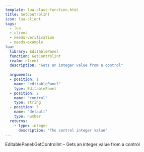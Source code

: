 ```yaml
---
template: lua-class-function.html
title: GetControlInt
icon: lua-client
tags:
  - lua
  - client
  - needs-verification
  - needs-example
lua:
  library: EditablePanel
  function: GetControlInt
  realm: client
  description: "Gets an integer value from a control"
  
  arguments:
  - position: 1
    name: "editablePanel"
    type: EditablePanel
  - position: 2
    name: "control"
    type: string
  - position: 3
    name: "default"
    type: number
  returns:
    - type: integer
      description: "The control integer value"
---
```


<div class="lua__search__keywords">
EditablePanel:GetControlInt &#x2013; Gets an integer value from a control
</div>
